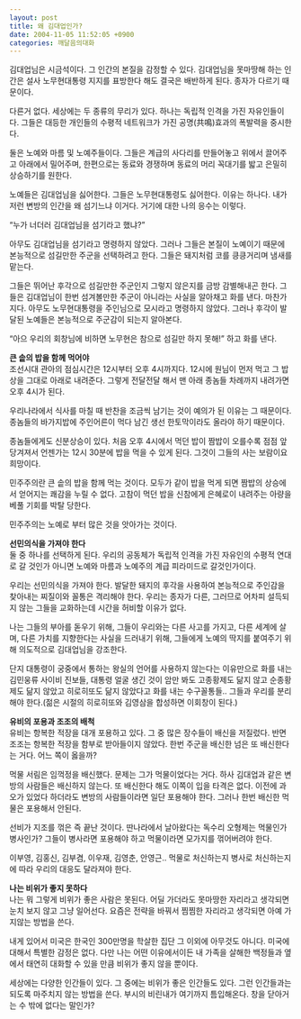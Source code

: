 ```yaml
---
layout: post
title: 왜 김대업인가?
date: 2004-11-05 11:52:05 +0900
categories: 깨달음의대화
---
```

김대업님은 시금석이다. 그 인간의 본질을 감정할 수 있다. 김대업님을 못마땅해 하는 인간은 설사 노무현대통령 지지를 표방한다 해도 결국은 배반하게 된다. 종자가 다르기 때문이다.    
  
다른거 없다. 세상에는 두 종류의 무리가 있다. 하나는 독립적 인격을 가진 자유인들이다. 그들은 대등한 개인들의 수평적 네트워크가 가진 공명(共鳴)효과의 폭발력을 중시한다.    
  
둘은 노예와 마름 및 노예주들이다. 그들은 계급의 사다리를 만들어놓고 위에서 끌어주고 아래에서 밀어주며, 한편으로는 동료와 경쟁하며 동료의 머리 꼭대기를 밟고 은밀히 상승하기를 원한다.    
  
노예들은 김대업님을 싫어한다. 그들은 노무현대통령도 싫어한다. 이유는 하나다. 내가 저런 변방의 인간을 왜 섬기느냐 이거다. 거기에 대한 나의 응수는 이렇다.    
  
“누가 너더러 김대업님을 섬기라고 했냐?”    
  
아무도 김대업님을 섬기라고 명령하지 않았다. 그러나 그들은 본질이 노예이기 때문에 본능적으로 섬길만한 주군을 선택하려고 한다. 그들은 돼지처럼 코를 킁킁거리며 냄새를 맡는다.    
  
그들은 뛰어난 후각으로 섬길만한 주군인지 그렇지 않은지를 금방 감별해내곤 한다. 그들은 김대업님이 한번 섬겨볼만한 주군이 아니라는 사실을 알아채고 화를 낸다. 마찬가지다. 아무도 노무현대통령을 주인님으로 모시라고 명령하지 않았다. 그러나 후각이 발달된 노예들은 본능적으로 주군감이 되는지 알아본다.    
  
“아으 우리의 회창님에 비하면 노무현은 참으로 섬길만 하지 못해!” 하고 화를 낸다.    
  
**큰 솥의 밥을 함께 먹어야**   
조선시대 관아의 점심시간은 12시부터 오후 4시까지다. 12시에 원님이 먼저 먹고 그 밥상을 그대로 아래로 내려준다. 그렇게 전달전달 해서 맨 아래 종놈들 차례까지 내려가면 오후 4시가 된다.    
  
우리나라에서 식사를 마칠 때 반찬을 조금씩 남기는 것이 예의가 된 이유는 그 때문이다. 종놈들의 바가지밥에 주인어른이 먹다 남긴 생선 한토막이라도 올라야 하기 때문이다.    
  
종놈들에게도 신분상승이 있다. 처음 오후 4시에서 먹던 밥이 짬밥이 오를수록 점점 앞당겨져서 언젠가는 12시 30분에 밥을 먹을 수 있게 된다. 그것이 그들의 사는 보람이요 희망이다.    
  
민주주의란 큰 솥의 밥을 함께 먹는 것이다. 모두가 같이 밥을 먹게 되면 짬밥의 상승에서 얻어지는 쾌감을 누릴 수 없다. 고참이 먹던 밥을 신참에게 은혜로이 내려주는 아량을 베풀 기회를 박탈 당한다.    
  
민주주의는 노예로 부터 많은 것을 앗아가는 것이다.    
  
**선민의식을 가져야 한다**   
둘 중 하나를 선택하게 된다. 우리의 공동체가 독립적 인격을 가진 자유인의 수평적 연대로 갈 것인가 아니면 노예와 마름과 노예주의 계급 피라미드로 갈것인가이다.    
  
우리는 선민의식을 가져야 한다. 발달한 돼지의 후각을 사용하여 본능적으로 주인감을 찾아내는 찌질이와 꼴통은 격리해야 한다. 우리는 종자가 다른, 그러므로 어차피 설득되지 않는 그들을 교화하는데 시간을 허비할 이유가 없다. 
  
  
나는 그들의 부아를 돋우기 위해, 그들이 우리와는 다른 사고를 가지고, 다른 세계에 살며, 다른 가치를 지향한다는 사실을 드러내기 위해, 그들에게 노예의 딱지를 붙여주기 위해 의도적으로 김대업님을 강조한다.    
  
단지 대통령이 궁중에서 통하는 왕실의 언어를 사용하지 않는다는 이유만으로 화를 내는 김민웅류 사이비 진보들, 대통령 얼굴 생긴 것이 암만 봐도 고종황제도 닮지 않고 순종황제도 닮지 않았고 히로히또도 닮지 않았다고 화를 내는 수구꼴통들.. 그들과 우리를 분리해야 한다.(젊은 시절의 히로히또와 김영삼을 합성하면 이회창이 된다.) 
  
  
**유비의 포용과 조조의 배척**   
유비는 항복한 적장을 대개 포용하고 있다. 그 중 많은 장수들이 배신을 저질렀다. 반면 조조는 항복한 적장을 함부로 받아들이지 않았다. 한번 주군을 배신한 넘은 또 배신한다는 거다. 어느 쪽이 옳을까?    
  
먹물 서림은 임꺽정을 배신했다. 문제는 그가 먹물이었다는 거다. 하사 김대업과 같은 변방의 사람들은 배신하지 않는다. 또 배신한다 해도 이쪽이 입을 타격은 없다. 이전에 과오가 있었다 하더라도 변방의 사람들이라면 일단 포용해야 한다. 그러나 한번 배신한 먹물은 포용해서 안된다.    
  
선비가 지조를 꺾은 즉 끝난 것이다. 딴나라에서 날아왔다는 독수리 오형제는 먹물인가 병사인가? 그들이 병사라면 포용해야 하고 먹물이라면 모가지를 꺾어버려야 한다.    
  
이부영, 김홍신, 김부겸, 이우재, 김영춘, 안영근.. 먹물로 처신하는지 병사로 처신하는지에 따라 우리의 대응도 달라져야 한다. 

    
  
   
  
**나는 비위가 좋지 못하다**   
나는 뭐 그렇게 비위가 좋은 사람은 못된다. 어딜 가더라도 못마땅한 자리라고 생각되면 눈치 보지 않고 그냥 일어선다. 요즘은 전략을 바꿔서 찜찜한 자리라고 생각되면 아예 가지않는 방법을 쓴다.    
  
내게 있어서 미국은 한국인 300만명을 학살한 집단 그 이외에 아무것도 아니다. 미국에 대해서 특별한 감정은 없다. 다만 나는 어떤 이유에서이든 내 가족을 살해한 백정들과 옆에서 태연히 대화할 수 있을 만큼 비위가 좋지 않을 뿐이다.    
  
세상에는 다양한 인간들이 있다. 그 중에는 비위가 좋은 인간들도 있다. 그런 인간들과는 되도록 마주치지 않는 방법을 쓴다. 부시의 비린내가 여기까지 틈입해온다. 창을 닫아거는 수 밖에 없다는 말인가?